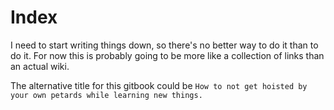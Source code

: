 # Index

I need to start writing things down, so there's no better way to do it than to do it. For now this is probably going to be more like a collection of links than an actual wiki.

The alternative title for this gitbook could be `How to not get hoisted by your own petards while learning new things.`

